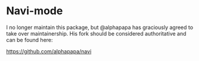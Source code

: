 # Navi-mode

I no longer maintain this package, but @alphapapa has graciously agreed to take over maintainership. His fork should be considered authoritative and can be found here:

https://github.com/alphapapa/navi
